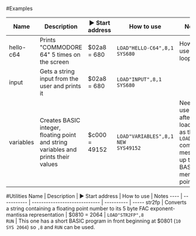 #Examples

Name | Description | :arrow_forward: Start address | How to use | Notes
---- | ----------- | ----------------------------- | ---------- | -----
hello-c64 | Prints "COMMODORE 64" 5 times on the screen | $02a8 = 680 | ```LOAD"HELLO-C64",8,1```<br>```SYS680``` | How to use a loop
input | Gets a string input from the user and prints it | $02a8 = 680 | ```LOAD"INPUT",8,1```<br>```SYS680``` | 
variables | Creates BASIC integer, floating point and string variables and prints their values | $c000 = 49152 | ```LOAD"VARIABLES",8,1```<br>```NEW```<br>```SYS49152``` | Need to use ```NEW``` after loading as the ```LOAD``` command messes up the BASIC memory pointers.

#Utilities
Name | Description | :arrow_forward: Start address | How to use | Notes
---- | ----------- | ----------------------------- | ---------- | -----
str2fp | Converts a string containing a floating point number to its 5 byte FAC exponent-mantissa representation | $0810 = 2064 | ```LOAD"STR2FP",8```<br>```RUN``` | This one has a short BASIC program in front beginning at $0801 (```10 SYS 2064```) so ```,8``` and ```RUN``` can be used.
